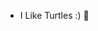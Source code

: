 - I Like Turtles :) 🐢
<!---
BlaskoBence/BlaskoBence is a ✨ special ✨ repository because its `README.md` (this file) appears on your GitHub profile.
You can click the Preview link to take a look at your changes.
--->
